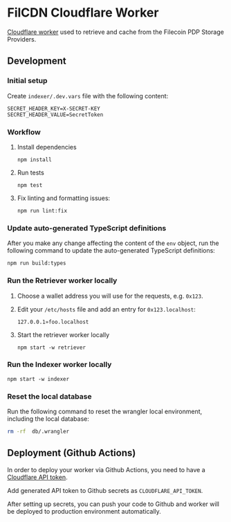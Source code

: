 # FilCDN Cloudflare Worker

[Cloudflare worker](https://developers.cloudflare.com/workers/) used to retrieve
and cache from the Filecoin PDP Storage Providers.

## Development

### Initial setup

Create `indexer/.dev.vars` file with the following content:

```
SECRET_HEADER_KEY=X-SECRET-KEY
SECRET_HEADER_VALUE=SecretToken
```

### Workflow

1. Install dependencies

   ```
   npm install
   ```

2. Run tests

   ```
   npm test
   ```

3. Fix linting and formatting issues:

   ```
   npm run lint:fix
   ```

### Update auto-generated TypeScript definitions

After you make any change affecting the content of the `env` object, run the following command to update the auto-generated TypeScript definitions:

```
npm run build:types
```

### Run the Retriever worker locally

1. Choose a wallet address you will use for the requests, e.g. `0x123`.

2. Edit your `/etc/hosts` file and add an entry for `0x123.localhost`:

   ```
   127.0.0.1»foo.localhost
   ```

3. Start the retriever worker locally

   ```
   npm start -w retriever
   ```

### Run the Indexer worker locally

```
npm start -w indexer
```

### Reset the local database

Run the following command to reset the wrangler local environment, including the local database:

```sh
rm -rf  db/.wrangler
```

## Deployment (Github Actions)

In order to deploy your worker via Github Actions, you need to have a
[Cloudflare API token](https://developers.cloudflare.com/fundamentals/api/get-started/create-token/).

Add generated API token to Github secrets as `CLOUDFLARE_API_TOKEN`.

After setting up secrets, you can push your code to Github and worker will be
deployed to production environment automatically.
